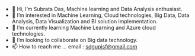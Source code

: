 - 👋 Hi, I’m Subrata Das, Machine learning and Data Analysis enthusiast. 
- 👀 I’m interested in Machine Learning, Cloud technologies, Big Data, Data Analysis, Data Visualization and BI solution implementation.
- 🌱 I’m currently learning Machine Learning and Azure cloud technologies.
- 💞️ I’m looking to collaborate on Big data technology.
- 📫 How to reach me ... email : sdgupisf@gmail.com

<!---
sdgup/sdgup is a ✨ special ✨ repository because its `README.md` (this file) appears on your GitHub profile.
You can click the Preview link to take a look at your changes.
--->
